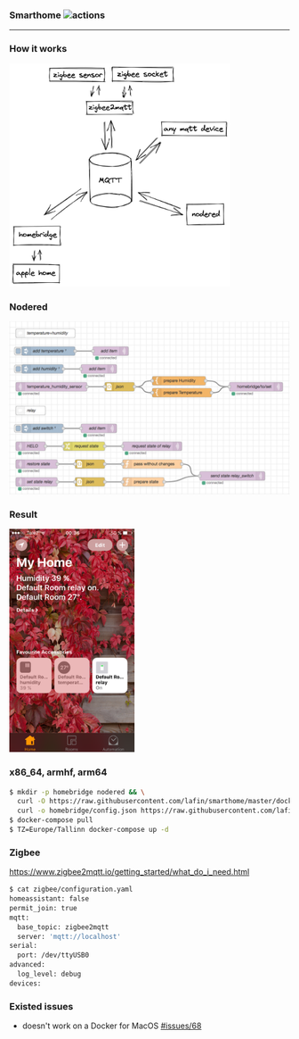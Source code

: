 ### Smarthome ![actions](https://github.com/lafin/smarthome/workflows/actions/badge.svg)
___

### How it works
<img src="assets/schema.png" height="400">

### Nodered
![](assets/flow.png)

### Result
<img src="assets/screen.png" height="400">

### x86_64, armhf, arm64
```bash
$ mkdir -p homebridge nodered && \
  curl -O https://raw.githubusercontent.com/lafin/smarthome/master/docker-compose.yml && \
  curl -o homebridge/config.json https://raw.githubusercontent.com/lafin/smarthome/master/homebridge/config/config.json
$ docker-compose pull
$ TZ=Europe/Tallinn docker-compose up -d
```

### Zigbee
https://www.zigbee2mqtt.io/getting_started/what_do_i_need.html
```bash
$ cat zigbee/configuration.yaml
homeassistant: false
permit_join: true
mqtt:
  base_topic: zigbee2mqtt
  server: 'mqtt://localhost'
serial:
  port: /dev/ttyUSB0
advanced:
  log_level: debug
devices:
```

### Existed issues
- doesn't work on a Docker for MacOS [#issues/68](https://github.com/docker/for-mac/issues/68)